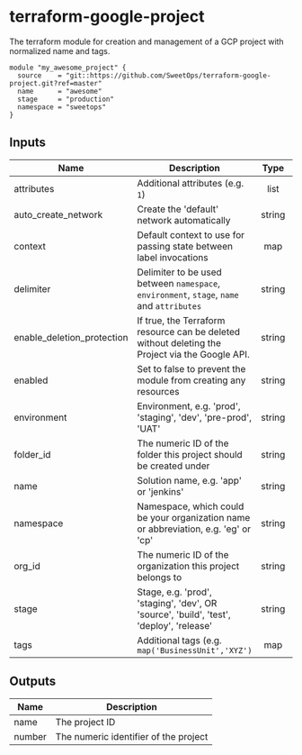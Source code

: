 # terraform-google-project

The terraform module for creation and management of a GCP project with normalized name and tags.

```hcl
module "my_awesome_project" {
  source    = "git::https://github.com/SweetOps/terraform-google-project.git?ref=master"
  name      = "awesome"
  stage     = "production"
  namespace = "sweetops"
}
```

## Inputs

| Name | Description | Type | Default | Required |
|------|-------------|:----:|:-----:|:-----:|
| attributes | Additional attributes (e.g. `1`) | list | `<list>` | no |
| auto_create_network | Create the 'default' network automatically | string | `"true"` | no |
| context | Default context to use for passing state between label invocations | map | `<map>` | no |
| delimiter | Delimiter to be used between `namespace`, `environment`, `stage`, `name` and `attributes` | string | `"-"` | no |
| enable_deletion_protection | If true, the Terraform resource can be deleted without deleting the Project via the Google API. | string | `"false"` | no |
| enabled | Set to false to prevent the module from creating any resources | string | `"true"` | no |
| environment | Environment, e.g. 'prod', 'staging', 'dev', 'pre-prod', 'UAT' | string | `""` | no |
| folder_id | The numeric ID of the folder this project should be created under | string | `""` | no |
| name | Solution name, e.g. 'app' or 'jenkins' | string | n/a | yes |
| namespace | Namespace, which could be your organization name or abbreviation, e.g. 'eg' or 'cp' | string | n/a | yes |
| org_id | The numeric ID of the organization this project belongs to | string | `""` | no |
| stage | Stage, e.g. 'prod', 'staging', 'dev', OR 'source', 'build', 'test', 'deploy', 'release' | string | n/a | yes |
| tags | Additional tags (e.g. `map('BusinessUnit','XYZ')` | map | `<map>` | no |

## Outputs

| Name | Description |
|------|-------------|
| name | The project ID |
| number | The numeric identifier of the project |
